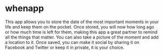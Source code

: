 whenapp
=======

This app allows you to store the date of the most important moments in your life and keep them on the pocket.  Once stored, you will now how long ago or how much time is left for them, making this app a great partner to remind all the things that matter. You can also take a picture of the moment and add a location to it. Once saved, you can make it social by sharing it on Facebook and Twitter or keep it in private, it is your choice.
